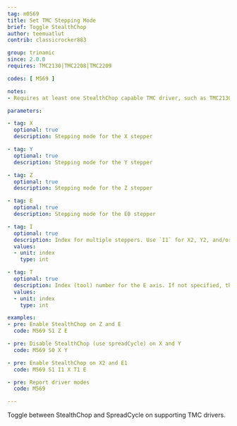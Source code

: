 ```yaml
---
tag: m0569
title: Set TMC Stepping Mode
brief: Toggle StealthChop
author: teemuatlut
contrib: classicrocker883

group: trinamic
since: 2.0.0
requires: TMC2130|TMC2208|TMC2209

codes: [ M569 ]

notes:
- Requires at least one StealthChop capable TMC driver, such as TMC2130, TMC2208, or TMC2209.

parameters:

- tag: X
  optional: true
  description: Stepping mode for the X stepper

- tag: Y
  optional: true
  description: Stepping mode for the Y stepper

- tag: Z
  optional: true
  description: Stepping mode for the Z stepper

- tag: E
  optional: true
  description: Stepping mode for the E0 stepper

- tag: I
  optional: true
  description: Index for multiple steppers. Use `I1` for X2, Y2, and/or Z2, and `I2` for Z3.
  values:
  - unit: index
    type: int

- tag: T
  optional: true
  description: Index (tool) number for the E axis. If not specified, the E0 extruder.
  values:
  - unit: index
    type: int

examples:
- pre: Enable StealthChop on Z and E
  code: M569 S1 Z E

- pre: Disable StealthChop (use spreadCycle) on X and Y
  code: M569 S0 X Y

- pre: Enable StealthChop on X2 and E1
  code: M569 S1 I1 X T1 E

- pre: Report driver modes
  code: M569

---
```


Toggle between StealthChop and SpreadCycle on supporting TMC drivers.
